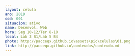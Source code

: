 ```yaml
---
layout: celula
ano: 2019
cod: 001
situacion: ativo
name: Desenvol. Web
hora: Seg 10-12/Ter 8-10
local: Lab 3 B1/Lab 5 B4 
photo: http://pacceqx.github.io\assets\pic\celulas\01.png
link: http://pacceqx.github.io\conteudos/conteudo.md
---
```



